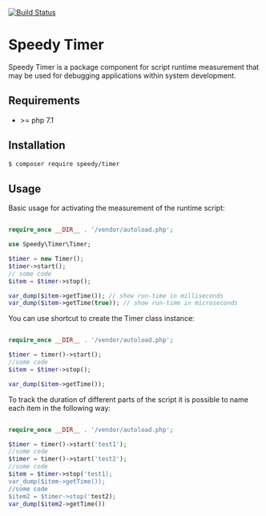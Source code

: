 [![Build Status](https://travis-ci.org/tkliner/speedy-timer.svg?branch=master)](https://travis-ci.org/tkliner/speedy-timer)

# Speedy Timer

Speedy Timer is a package component for script runtime measurement that may be used for debugging applications within 
system development.

## Requirements

- \>= php 7.1

## Installation

```sh
$ composer require speedy/timer
```

## Usage

Basic usage for activating the measurement of the runtime script:

```php

require_once __DIR__ . '/vendor/autoload.php';

use Speedy\Timer\Timer;

$timer = new Timer();
$timer->start();
// some code
$item = $timer->stop();

var_dump($item->getTime()); // show run-time in milliseconds
var_dump($item->getTime(true)); // show run-time in microseconds
```

You can use shortcut to create the Timer class instance:

```php

require_once __DIR__ . '/vendor/autoload.php';

$timer = timer()->start();
//some code
$item = $timer->stop();

var_dump($item->getTime());

```

To track the duration of different parts of the script it is possible to name each item in the following way:


```php

require_once __DIR__ . '/vendor/autoload.php';

$timer = timer()->start('test1');
//some code
$timer = timer()->start('test2');
//some code
$item = $timer->stop('test1);
var_dump($item->getTime());
//some code
$item2 = $timer->stop('test2);
var_dump($item2->getTime())

```
